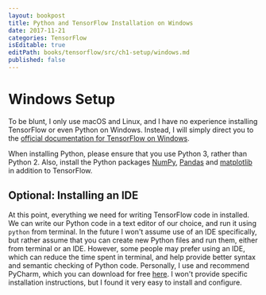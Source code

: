 ```yaml
---
layout: bookpost
title: Python and TensorFlow Installation on Windows
date: 2017-11-21
categories: TensorFlow
isEditable: true
editPath: books/tensorflow/src/ch1-setup/windows.md
published: false
---
```


# Windows Setup

To be blunt, I only use macOS and Linux, and I have no experience installing TensorFlow or even Python on Windows. Instead, I will simply direct you to the [official documentation for TensorFlow on Windows](https://www.tensorflow.org/install/install_windows).

When installing Python, please ensure that you use Python 3, rather than Python 2. Also, install the Python packages [NumPy](http://www.numpy.org), [Pandas](http://pandas.pydata.org) and [matplotlib](https://matplotlib.org) in addition to TensorFlow.

<!-- TODO: Vocab notes (folder == directory) -->

## Optional: Installing an IDE

At this point, everything we need for writing TensorFlow code in installed. We can write our Python code in a text editor of our choice, and run it using `python` from terminal. In the future I won't assume use of an IDE specifically, but rather assume that you can create new Python files and run them, either from terminal or an IDE. However, some people may prefer using an IDE, which can reduce the time spent in terminal, and help provide better syntax and semantic checking of Python code. Personally, I use and recommend PyCharm, which you can download for free [here](https://www.jetbrains.com/pycharm/download/#section=windows). I won't provide specific installation instructions, but I found it very easy to install and configure.
